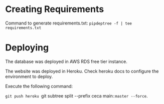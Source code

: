 # Creating Requirements

Command to generate requirements.txt: `pipdeptree -f | tee requirements.txt`

# Deploying

The database was deployed in AWS RDS free tier instance.

The website was deployed in Heroku. Check heroku docs to configure the environment to deploy.

Execute the following command:

`git push heroku `git subtree split --prefix ceca main`:master --force`.
